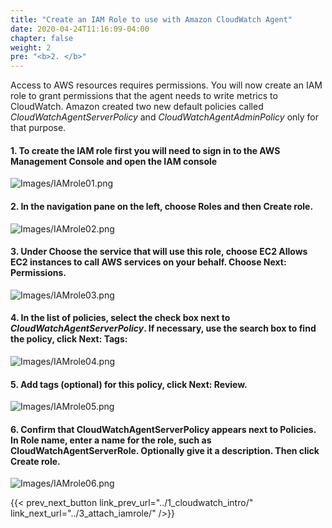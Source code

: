 ```yaml
---
title: "Create an IAM Role to use with Amazon CloudWatch Agent"
date: 2020-04-24T11:16:09-04:00
chapter: false
weight: 2
pre: "<b>2. </b>"
---
```


Access to AWS resources requires permissions. You will now create an IAM role to grant permissions that the agent needs to write metrics to CloudWatch. Amazon created two new default policies called *CloudWatchAgentServerPolicy* and *CloudWatchAgentAdminPolicy* only for that purpose.

#### 1. To create the IAM role first you will need to sign in to the **AWS Management Console** and open the **IAM console**
![Images/IAMrole01.png](/Cost/200_AWS_Resource_Optimization/Images/IAMrole01.png?classes=lab_picture_small)

#### 2. In the navigation pane on the left, choose **Roles** and then **Create role**.
![Images/IAMrole02.png](/Cost/200_AWS_Resource_Optimization/Images/IAMrole02.png?classes=lab_picture_small)

#### 3. Under **Choose the service that will use this role**, choose **EC2 Allows EC2 instances to call AWS services on your behalf.** Choose **Next: Permissions**.
![Images/IAMrole03.png](/Cost/200_AWS_Resource_Optimization/Images/IAMrole03.png?classes=lab_picture_small)

#### 4. In the list of policies, select the check box next to *CloudWatchAgentServerPolicy*. If necessary, use the search box to find the policy, click **Next: Tags**:
![Images/IAMrole04.png](/Cost/200_AWS_Resource_Optimization/Images/IAMrole04.png?classes=lab_picture_small)

#### 5. Add tags (optional) for this policy, click **Next: Review**.
![Images/IAMrole05.png](/Cost/200_AWS_Resource_Optimization/Images/IAMrole05.png?classes=lab_picture_small)

#### 6. Confirm that **CloudWatchAgentServerPolicy** appears next to **Policies**. In Role name, enter a name for the role, such as **CloudWatchAgentServerRole**. Optionally give it a description. Then click **Create role**.
![Images/IAMrole06.png](/Cost/200_AWS_Resource_Optimization/Images/IAMrole06.png?classes=lab_picture_small)


{{< prev_next_button link_prev_url="../1_cloudwatch_intro/" link_next_url="../3_attach_iamrole/" />}}
